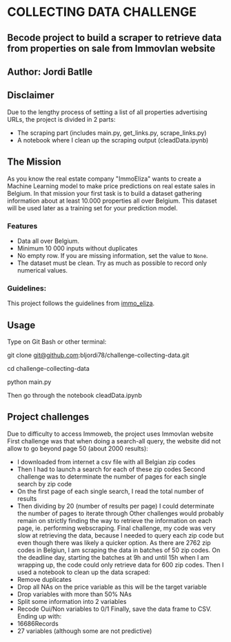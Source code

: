 # COLLECTING DATA CHALLENGE

## Becode project to build a scraper to retrieve data from properties on sale from Immovlan website
## Author: Jordi Batlle


## Disclaimer
Due to the lengthy process of setting a list of all properties advertising URLs, the project is divided in 2 parts:
- The scraping part (includes main.py, get_links.py, scrape_links.py)
- A notebook where I clean up the scraping output (cleadData.ipynb)


## The Mission
As you know the real estate company "ImmoEliza" wants to create a Machine Learning model to make price predictions on real estate sales in Belgium.
In that mission your first task is to build a dataset gathering information about at least 10.000 properties all over Belgium. This dataset will be used later as a training set for your prediction model.

### Features
- Data all over Belgium.
- Minimum 10 000 inputs without duplicates
- No empty row. If you are missing information, set the value to `None`.
- The dataset must be clean. Try as much as possible to record only numerical values.

### Guidelines:
This project follows the guidelines from [immo_eliza]( https://github.com/becodeorg/BXL-Bouman-9/blob/main/projects/02-TheHill/immo_eliza/1.immo_eliza_scraping.md).


## Usage
Type on Git Bash or other terminal:

git clone git@github.com:bljordi78/challenge-collecting-data.git

cd challenge-collecting-data

python main.py

Then go through the notebook cleadData.ipynb


## Project challenges
Due to difficulty to access Immoweb, the project uses Immovlan website
First challenge was that when doing a search-all query, the website did not allow to go beyond page 50 (about 2000 results):
-	I downloaded from internet a csv file with all Belgian zip codes
-	Then I had to launch a search for each of these zip codes
Second challenge was to determinate the number of pages for each single search by zip code
-	On the first page of each single search, I read the total number of results
-	Then dividing by 20 (number of results per page) I could determinate the number of pages to iterate through
Other challenges would probably remain on strictly finding the way to retrieve the information on each page, ie. performing webscraping.
Final challenge, my code was very slow at retrieving the data, because I needed to query each zip code but even though there was likely a quicker option.
As there are 2762 zip codes in Belgiun, I am scraping the data in batches of 50 zip codes.
On the deadline day, starting the batches at 9h and until 15h when I am wrapping up, the code could only retrieve data for 600 zip codes.
Then I used a notebook to clean up the data scraped:
-	Remove duplicates
-	Drop all NAs on the price variable as this will be the target variable
-	Drop variables with more than 50% NAs
-	Split some information into 2 variables
-	Recode Oui/Non variables to 0/1
Finally, save the data frame to CSV. Ending up with:
-	16686Records
-	27 variables (although some are not predictive)

